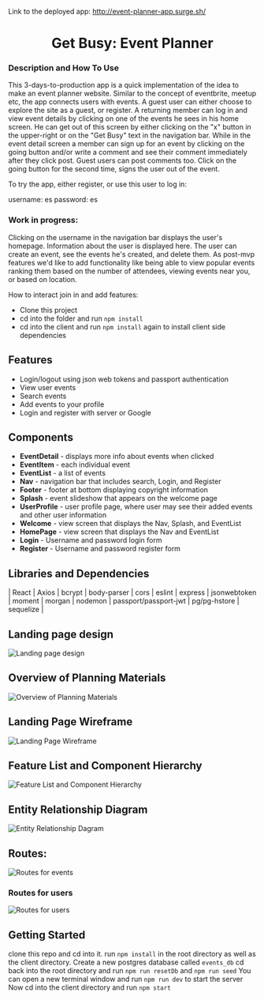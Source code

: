 Link to the deployed app:
http://event-planner-app.surge.sh/

# <center>Get Busy: Event Planner<center>

### Description and How To Use

This 3-days-to-production app is a quick implementation of the idea to make an event planner website. Similar to the concept of eventbrite, meetup etc, the app connects users with events. A guest user can either choose to explore the site as a guest, or register. A returning member can log in and view event details by clicking on one of the events he sees in his home screen. He can get out of this screen by either clicking on the "x" button in the upper-right or on the "Get Busy" text in the navigation bar. While in the event detail screen a member can sign up for an event by clicking on the going button and/or write a comment and see their comment immediately after they click post. Guest users can post comments too. Click on the going button for the second time, signs the user out of the event.

To try the app, either register, or use this user to log in:

username: es
password: es

### Work in progress:

Clicking on the username in the navigation bar displays the user's homepage. Information about the user is displayed here. The user can create an event, see the events he's created, and delete them. As post-mvp features we'd like to add functionality like being able to view popular events ranking them based on the number of attendees, viewing events near you, or based on location.

How to interact join in and add features:
* Clone this project
* cd into the folder and run `npm install`
* cd into the client and run `npm install` again to install client side dependencies

## Features
* Login/logout using json web tokens and passport authentication
* View user events
* Search events
* Add events to your profile
* Login and register with server or Google

## Components
* **EventDetail** - displays more info about events when clicked
* **EventItem** - each individual event
* **EventList** - a list of events
* **Nav** - navigation bar that includes search, Login, and Register
* **Footer** - footer at bottom displaying copyright information
* **Splash** - event slideshow that appears on the welcome page
* **UserProfile** - user profile page, where user may see their added events and other user information
* **Welcome** - view screen that displays the Nav, Splash, and EventList
* **HomePage** - view screen that displays the Nav and EventList
* **Login** - Username and password login form
* **Register** - Username and password register form


## Libraries and Dependencies
| React |
Axios |
bcrypt |
body-parser |
cors |
eslint |
express |
jsonwebtoken |
moment |
morgan |
nodemon |
passport/passport-jwt |
pg/pg-hstore |
sequelize |

## Landing page design

![Landing page design](https://github.com/estervojko/event-planner-app/blob/ester-production/planning/Landing%20page%20Wireframe.png?raw=true)

## Overview of Planning Materials

![Overview of Planning Materials](https://github.com/estervojko/event-planner-app/blob/ester-production/planning/EventPlanner%20-%20Overview.JPG?raw=true)

## Landing Page Wireframe

![Landing Page Wireframe](https://github.com/estervojko/event-planner-app/blob/ester-production/planning/EventPlanner%20-%20Landding%20Page%20Wireframe.JPG?raw=true)

## Feature List and Component Hierarchy

![Feature List and Component Hierarchy](https://github.com/estervojko/event-planner-app/blob/ester-production/planning/EventPlanner%20-%20.FeatureList%20and%20Compoent%20HierarchyJPG.JPG?raw=true)

## Entity Relationship Diagram

![Entity Relationship Dagram](https://github.com/estervojko/event-planner-app/blob/ester-production/planning/EventPlanner%20-%20%20Initial%20ERD.JPG?raw=true)

## Routes:

![Routes for events](https://github.com/estervojko/event-planner-app/blob/ester-production/planning/Routes1.jpg?raw=true)

### Routes for users

![Routes for users](https://github.com/estervojko/event-planner-app/blob/ester-production/planning/Routes2.jpg?raw=true)

## Getting Started

clone this repo and cd into it.
run ```npm install``` in the root directory as well as the client directory.
Create a new postgres database called ```events_db```
cd back into the root directory and run ```npm run resetDb``` and ```npm run seed```
You can open a new terminal window and run ```npm run dev``` to start the server
Now cd into the client directory and run ```npm start```
